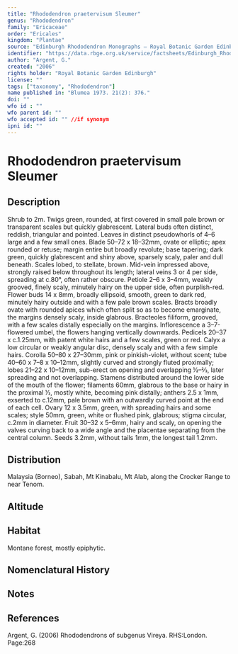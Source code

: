 ```yaml
---
title: "Rhododendron praetervisum Sleumer"
genus: "Rhododendron"
family: "Ericaceae"
order: "Ericales"
kingdom: "Plantae"
source: "Edinburgh Rhododendron Monographs – Royal Botanic Garden Edinburgh"
identifier: "https://data.rbge.org.uk/service/factsheets/Edinburgh_Rhododendron_Monographs.xhtml"
author: "Argent, G."
created: "2006"
rights holder: "Royal Botanic Garden Edinburgh"
license: ""
tags: ["taxonomy", "Rhododendron"]
name published in: "Blumea 1973. 21(2): 376."
doi: ""
wfo id : ""
wfo parent id: ""
wfo accepted id: "" //if synonym                      
ipni id: ""
---
```


                       

# Rhododendron praetervisum Sleumer

## Description
Shrub to 2m. Twigs green, rounded, at first covered in small pale brown or transparent scales but quickly glabrescent. Lateral buds often distinct, reddish, triangular and pointed. Leaves in distinct pseudowhorls of 4–6 large and a few small ones. Blade 50–72 x 18–32mm, ovate or elliptic; apex rounded or retuse; margin entire but broadly revolute; base tapering; dark green, quickly glabrescent and shiny above, sparsely scaly, paler and dull beneath. Scales lobed, to stellate, brown. Mid-vein impressed above, strongly raised below throughout its length; lateral veins 3 or 4 per side, spreading at c.80°, often rather obscure. Petiole 2–6 x 3–4mm, weakly grooved, finely scaly, minutely hairy on the upper side, often purplish-red. Flower buds 14 x 8mm, broadly ellipsoid, smooth, green to dark red, minutely hairy outside and with a few pale brown scales. Bracts broadly ovate with rounded apices which often split so as to become emarginate, the margins densely scaly, inside glabrous. Bracteoles filiform, grooved, with a few scales distally especially on the margins. Inflorescence a 3–7-flowered umbel, the flowers hanging vertically downwards. Pedicels 20–37 x c.1.25mm, with patent white hairs and a few scales, green or red. Calyx a low circular or weakly angular disc, densely scaly and with a few simple hairs. Corolla 50–80 x 27–30mm, pink or pinkish-violet, without scent; tube 40–60 x 7–8 x 10–12mm, slightly curved and strongly fluted proximally; lobes 21–22 x 10–12mm, sub-erect on opening and overlapping ½–2⁄3, later spreading and not overlapping. Stamens distributed around the lower side of the mouth of the flower; filaments 60mm, glabrous to the base or hairy in the proximal 1⁄3, mostly white, becoming pink distally; anthers 2.5 x 1mm, exserted to c.12mm, pale brown with an outwardly curved point at the end of each cell. Ovary 12 x 3.5mm, green, with spreading hairs and some scales; style 50mm, green, white or flushed pink, glabrous; stigma circular, c.2mm in diameter. Fruit 30–32 x 5–6mm, hairy and scaly, on opening the valves curving back to a wide angle and the placentae separating from the central column. Seeds 3.2mm, without tails 1mm, the longest tail 1.2mm.

## Distribution
Malaysia (Borneo), Sabah, Mt Kinabalu, Mt Alab, along the Crocker Range to near Tenom.

## Altitude


## Habitat
Montane forest, mostly epiphytic.

## Nomenclatural History

                       
## Notes


## References

Argent, G. (2006) Rhododendrons of subgenus Vireya. RHS:London. Page:268
